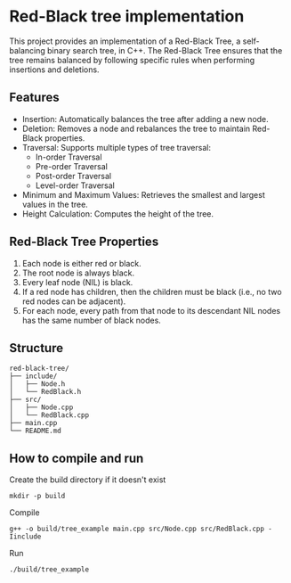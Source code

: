 # Red-Black tree implementation
This project provides an implementation of a Red-Black Tree, a self-balancing binary search tree, in C++. The Red-Black Tree ensures that the tree remains balanced by following specific rules when performing insertions and deletions.

## Features
- Insertion: Automatically balances the tree after adding a new node.
- Deletion: Removes a node and rebalances the tree to maintain Red-Black properties.
- Traversal: Supports multiple types of tree traversal:
  - In-order Traversal
  - Pre-order Traversal
  - Post-order Traversal
  - Level-order Traversal
- Minimum and Maximum Values: Retrieves the smallest and largest values in the tree.
- Height Calculation: Computes the height of the tree.

## Red-Black Tree Properties
1. Each node is either red or black.
2. The root node is always black.
3. Every leaf node (NIL) is black.
4. If a red node has children, then the children must be black (i.e., no two red nodes can be adjacent).
5. For each node, every path from that node to its descendant NIL nodes has the same number of black nodes.

## Structure
```
red-black-tree/
├── include/
│   ├── Node.h
│   └── RedBlack.h
├── src/
│   ├── Node.cpp
│   └── RedBlack.cpp
├── main.cpp
└── README.md
```

## How to compile and run
Create the build directory if it doesn't exist
```
mkdir -p build
```
Compile
```
g++ -o build/tree_example main.cpp src/Node.cpp src/RedBlack.cpp -Iinclude
```
Run
```
./build/tree_example
```
